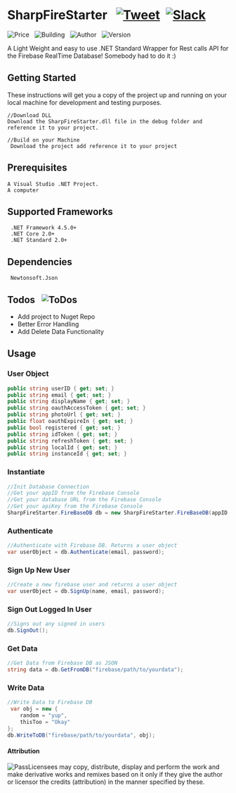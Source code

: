 # SharpFireStarter &nbsp; [![Tweet](https://img.shields.io/twitter/url/http/shields.io.svg?style=social)](https://twitter.com/intent/tweet?text=Check%20out%20this%20library%20that%20connects%20C-Sharp%20Projects%20with%20Google%20Firebase!&url=https://github.com/charifield/SharpFireStarter&hashtags=firebase,c-sharp,bootstraping,library,developers) &nbsp;[![Slack](https://img.shields.io/badge/slack-chat-green.svg)](https://join.slack.com/t/evlar/shared_invite/enQtNDkwOTgzMTk1NzYwLTJmOWE2NjJmY2UwY2UzZWM0NzMzNWI2MzQ0YTYzMDAwOGM2ZWZiNWU0NWNmOTk0ZTI2YjFiNTc4NTgwYjEwM2Q)

![Price](https://img.shields.io/badge/price-free-blue.svg) &nbsp; ![Building](https://img.shields.io/badge/build-passing-brightgreen.svg) &nbsp; ![Author](https://img.shields.io/badge/author-field%20chari-orange.svg) &nbsp; ![Version](https://img.shields.io/badge/version-ALPHA-blue.svg) 

A Light Weight and easy to use .NET Standard Wrapper for Rest calls API for the Firebase RealTime Database! Somebody had to do it :)

## Getting Started
These instructions will get you a copy of the project up and running on your local machine for development and testing purposes. 
```
//Download DLL
Download the SharpFireStarter.dll file in the debug folder and reference it to your project.

//Build on your Machine
 Download the project add reference it to your project
```

## Prerequisites

```
A Visual Studio .NET Project.
A computer
```

## Supported Frameworks
```
 .NET Framework 4.5.0+
 .NET Core 2.0+
 .NET Standard 2.0+
```

## Dependencies
```
 Newtonsoft.Json
```

## Todos &nbsp; ![ToDos](https://img.shields.io/badge/completion-80%25-orange.svg)
 - Add project to Nuget Repo
 - Better Error Handling
 - Add Delete Data Functionality

## Usage

### User Object
```csharp
public string userID { get; set; }
public string email { get; set; }
public string displayName { get; set; }
public string oauthAccessToken { get; set; }
public string photoUrl { get; set; }
public float oauthExpireIn { get; set; }
public bool registered { get; set; }
public string idToken { get; set; }
public string refreshToken { get; set; }
public string localId { get; set; }
public string instanceId { get; set; }
```

### Instantiate
```csharp
//Init Database Connection
//Get your appID from the Firebase Console
//Get your database URL from the Firebase Console
//Get your apiKey from the Firebase Console
SharpFireStarter.FireBaseDB db = new SharpFireStarter.FireBaseDB(appID, databaseURL apiKey);
```

### Authenticate
```csharp
//Authenticate with Firebase DB. Returns a user object
var userObject = db.Authenticate(email, password);
```

### Sign Up New User
```csharp
//Create a new firebase user and returns a user object
var userObject = db.SignUp(name, email, password);
```

### Sign Out Logged In User
```csharp
//Signs out any signed in users
db.SignOut();
```

### Get Data
```csharp
//Get Data from Firebase DB as JSON
string data = db.GetFromDB("firebase/path/to/yourdata");
```

### Write Data
```csharp
//Write Data to Firebase DB
 var obj = new {
    random = "yup",
    thisToo = "Okay"
};
db.WriteToDB("firebase/path/to/yourdata", obj);
```


#### Attribution
![Pass](https://upload.wikimedia.org/wikipedia/commons/thumb/3/3c/Cc-by_new.svg/40px-Cc-by_new.svg.png)Licensees may copy, distribute, display and perform the work and make derivative works and remixes based on it only if they give the author or licensor the credits (attribution) in the manner specified by these.